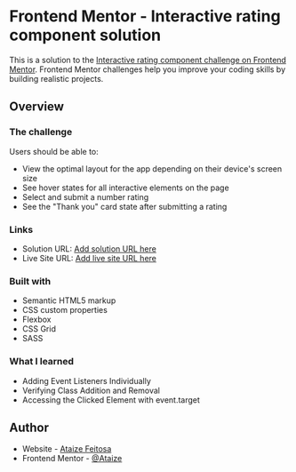 # Frontend Mentor - Interactive rating component solution

This is a solution to the [Interactive rating component challenge on Frontend Mentor](https://www.frontendmentor.io/challenges/interactive-rating-component-koxpeBUmI). Frontend Mentor challenges help you improve your coding skills by building realistic projects.

## Overview

### The challenge

Users should be able to:

- View the optimal layout for the app depending on their device's screen size
- See hover states for all interactive elements on the page
- Select and submit a number rating
- See the "Thank you" card state after submitting a rating

### Links

- Solution URL: [Add solution URL here](https://your-solution-url.com)
- Live Site URL: [Add live site URL here](https://your-live-site-url.com)

### Built with

- Semantic HTML5 markup
- CSS custom properties
- Flexbox
- CSS Grid
- SASS

### What I learned

- Adding Event Listeners Individually
- Verifying Class Addition and Removal
- Accessing the Clicked Element with event.target

## Author

- Website - [Ataize Feitosa](https://www.linkedin.com/in/ataizefeitosa/)
- Frontend Mentor - [@Ataize](https://www.frontendmentor.io/profile/Ataize)
